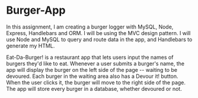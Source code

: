 # Burger-App

In this assignment, I am  creating a burger logger with MySQL, Node, Express, Handlebars and ORM. 
I will be using the  MVC design pattern. 
I will use  Node and MySQL to query and route data in the app, and Handlebars to generate my HTML.


Eat-Da-Burger! is a restaurant app that lets users input the names of burgers they'd like to eat. 
Whenever a user submits a burger's name, the app will display the burger on the left side of the page -- waiting to be devoured. 
Each burger in the waiting area also has a Devour it! button. 
When the user clicks it, the burger will move to the right side of the page. 
The app will store every burger in a database, whether devoured or not.
